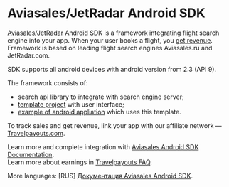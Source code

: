 Aviasales/JetRadar Android SDK
=================

[Aviasales](http://www.aviasales.ru)/[JetRadar](http://www.jetradar.com) Android SDK is a framework integrating flight search engine into your app. When your user books a flight, you [get revenue](https://www.travelpayouts.com/). Framework is based on leading flight search engines Aviasales.ru and JetRadar.com.

SDK supports all android devices with android version from 2.3 (API 9).

The framework consists of:
* search api library to integrate with search engine server;
* [template project](https://github.com/KosyanMedia/Aviasales-Android-SDK/wiki/Template-project-screens) with user interface;
* [example of android appliation](https://github.com/KosyanMedia/Aviasales-Android-SDK/tree/master/demo) which uses this template.


To track sales and get revenue, link your app with our affiliate network — [Travelpayouts.com](http://www.travelpayouts.com/).


Learn more and complete integration with [Aviasales Android SDK Documentation](https://github.com/KosyanMedia/Aviasales-Android-SDK/wiki/Aviasales-Android-SDK-Documentation).
<br>Learn more about earnings in [Travelpayouts FAQ](https://support.travelpayouts.com/hc/en-us/articles/203955613-Commission-and-payments).

More languages: [RUS] [Документация Aviasales Android SDK](https://github.com/KosyanMedia/Aviasales-Android-SDK/wiki/%D0%94%D0%BE%D0%BA%D1%83%D0%BC%D0%B5%D0%BD%D1%82%D0%B0%D1%86%D0%B8%D1%8F-Aviasales-Android-SDK).